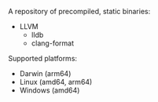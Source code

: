 A repository of precompiled, static binaries:

- LLVM
  - lldb
  - clang-format

Supported platforms:
- Darwin (arm64)
- Linux (amd64, arm64)
- Windows (amd64)
